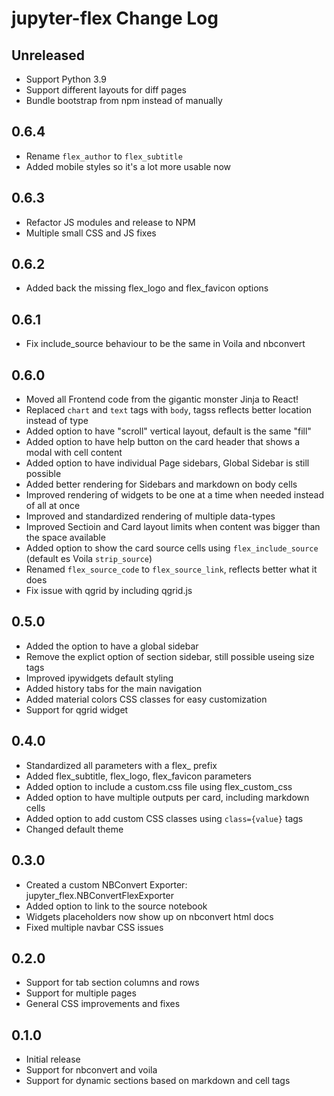 # jupyter-flex Change Log

## Unreleased

-   Support Python 3.9
-   Support different layouts for diff pages
-   Bundle bootstrap from npm instead of manually

## 0.6.4

-   Rename `flex_author` to `flex_subtitle`
-   Added mobile styles so it's a lot more usable now

## 0.6.3

-   Refactor JS modules and release to NPM
-   Multiple small CSS and JS fixes

## 0.6.2

-   Added back the missing flex_logo and flex_favicon options

## 0.6.1

-   Fix include_source behaviour to be the same in Voila and nbconvert

## 0.6.0

-   Moved all Frontend code from the gigantic monster Jinja to React!
-   Replaced `chart` and `text` tags with `body`, tagss reflects better location instead of type
-   Added option to have "scroll" vertical layout, default is the same "fill"
-   Added option to have help button on the card header that shows a modal with cell content
-   Added option to have individual Page sidebars, Global Sidebar is still possible
-   Added better rendering for Sidebars and markdown on body cells
-   Improved rendering of widgets to be one at a time when needed instead of all at once
-   Improved and standardized rendering of multiple data-types
-   Improved Sectioin and Card layout limits when content was bigger than the space available
-   Added option to show the card source cells using `flex_include_source` (default es Voila `strip_source`)
-   Renamed `flex_source_code` to `flex_source_link`, reflects better what it does
-   Fix issue with qgrid by including qgrid.js

## 0.5.0

-   Added the option to have a global sidebar
-   Remove the explict option of section sidebar, still possible useing size tags
-   Improved ipywidgets default styling
-   Added history tabs for the main navigation
-   Added material colors CSS classes for easy customization
-   Support for qgrid widget

## 0.4.0

-   Standardized all parameters with a flex\_ prefix
-   Added flex_subtitle, flex_logo, flex_favicon parameters
-   Added option to include a custom.css file using flex_custom_css
-   Added option to have multiple outputs per card, including markdown cells
-   Added option to add custom CSS classes using `class={value}` tags
-   Changed default theme

## 0.3.0

-   Created a custom NBConvert Exporter: jupyter_flex.NBConvertFlexExporter
-   Added option to link to the source notebook
-   Widgets placeholders now show up on nbconvert html docs
-   Fixed multiple navbar CSS issues

## 0.2.0

-   Support for tab section columns and rows
-   Support for multiple pages
-   General CSS improvements and fixes

## 0.1.0

-   Initial release
-   Support for nbconvert and voila
-   Support for dynamic sections based on markdown and cell tags
